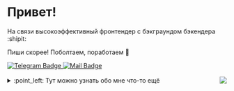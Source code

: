 # Привет!

На связи высокоэффективный фронтендер с бэкграундом бэкендера  :shipit:

Пиши скорее! Поболтаем, поработаем  :dizzy:
<div align="left">
<a href="https://t.me/SMYTAX">
    <img src="https://img.shields.io/badge/Telegram-blue?logo=telegram&logoColor=white&style=plastic" alt="Telegram Badge"/>
</a>
<a href="mailto:suchkow@icloud.com">
    <img src="https://img.shields.io/badge/📧 Send Mail-blue?logo=mail&logoColor=white&style=plastic" alt="Mail Badge"/>
</a>
</div>

<br/>
<div align="center">
<img align="right" src="https://komarev.com/ghpvc/?username=Odiosus&color=grey&style=plastic"/>
</div>
<details>
<summary>
:point_left: Тут можно узнать обо мне что-то ещё 
</summary>

## :mag: Флэш-обзор 

### :ok_hand: Статистика
[![GitHub Streak](https://streak-stats.demolab.com?user=Odiosus&theme=dark&locale=ru)](https://git.io/streak-stats)

![trophy](https://github-profile-trophy.vercel.app/?username=Odiosus&row=2&column=4&rank=-?&theme=onedark&no-bg=true&no-frame=true)

### :metal: Моих рук дело

| Что и для кого                                              | Из чего                                                    | Где посмотреть                                  |
|-------------------------------------------------------------|------------------------------------------------------------|-------------------------------------------------|
| Легко масштабируемый лендинг для <br/> юридической компнаии | Next.js / TS / Tailwind / nodemailer <br/> Деплой (reg.ru) | [fidusfortis.com](https://fidusfortis.com) | Тут: [fidusfortis.com](https://fidusfortis.com) |

## :bomb: Скиллы 

### :muscle: Хард-скиллы

#### :computer: Фронт: 
- **JavaScript** / **TypeScript**
- **HTML** / **CSS** / **SCSS** / **Tailwind**
- **React.js** / **Next.js** 

#### :tv: Бэк:
- **Python**
- **PostgreSQL** / **SQLite** 
- **API** / **REST**
- **Django** / **Django Rest Framework**

#### :octocat: Инструменты:
- **Git** / **GitHub**
- **Docker** / **Docker Compose**
- **NPM**
- **IntelliJ IDEA** / **VS Code**
- **Linux** / **macOS**
- **Postman**
- **Swagger**
- **Figma**

### :neckbeard: Софт-скиллы

- [ ] :smiling_imp: Бесконечно добр
- [ ] :smirk: Неоправданно оптимистичен
- [ ] :shit: Безудержно справедлив
- [x] :trollface: Потрясающе самоироничен

## :shipit: Интересы и планы

- :underage: Углубить и расширить познания в веб-разработке
- :trophy: Замутить крутую коллабу и создать очередной нереальный проект
- :deciduous_tree: Поглядеть на леса Амазонки

---

![](https://hit.yhype.me/github/profile?user_id=96449353)

</details>


[//]: # (<img align="right" height="250" width="250" alt="GIF" src="https://media.giphy.com/media/v1.Y2lkPTc5MGI3NjExMmpjNWRtdmZkemNrMmM2em1ubHh4NTAxODd0dGtyNHBhd21lcG1rdiZlcD12MV9pbnRlcm5hbF9naWZfYnlfaWQmY3Q9cw/WFZvB7VIXBgiz3oDXE/giphy.gif"/>)

[//]: # (<img align="right" height="250" width="250" alt="GIF" src="https://media1.giphy.com/media/v1.Y2lkPTc5MGI3NjExbzRoanQ5cDJ5MmtxOXhvZHJ5dHJkcHlpZTZ2cWRwa3owaWs0NWExNSZlcD12MV9pbnRlcm5hbF9naWZfYnlfaWQmY3Q9Zw/K1oJhRNg8YrJCNUrSB/giphy.gif"/>)

[//]: # (<img align="right" height="250" width="250" alt="GIF" src="https://media3.giphy.com/media/v1.Y2lkPTc5MGI3NjExM200ZWw2cHVsMmg2d2p1azV3YThlcjZmYnNscDA1Y3lrMHNtc2ttOSZlcD12MV9pbnRlcm5hbF9naWZfYnlfaWQmY3Q9Zw/s8UHGqq9xqJmwZZtHn/giphy.gif"/>)

[//]: # (<img align="right" height="250" width="250" alt="GIF" src="https://media1.giphy.com/media/v1.Y2lkPTc5MGI3NjExemdsYm5zc2wzYWoybW1pdGN4Y2hsZ2VyYW0zY3I2Nmt5eDJha2F4eCZlcD12MV9pbnRlcm5hbF9naWZfYnlfaWQmY3Q9Zw/ny7UCd6JETnmE/giphy.gif"/>)

